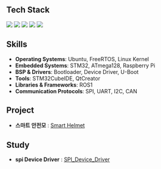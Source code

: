 <div align="left">

## Tech Stack  

<img src="https://img.shields.io/badge/c++-00599C?style=for-the-badge&logo=c%2B%2B&logoColor=white">
<img src="https://img.shields.io/badge/C-A8B9CC?style=for-the-badge&logo=C&logoColor=white">
<img src="https://img.shields.io/badge/Python-3776AB?style=for-the-badge&logo=Python&logoColor=white">
<img src="https://img.shields.io/badge/linux-FCC624?style=for-the-badge&logo=linux&logoColor=black">
<img src="https://img.shields.io/badge/Java-007396?style=for-the-badge&logo=Java&logoColor=white">

</div>

<div align="left">

## Skills  

- **Operating Systems**: Ubuntu, FreeRTOS, Linux Kernel
- **Embedded Systems**: STM32, ATmega128, Raspberry Pi  
- **BSP & Drivers**: Bootloader, Device Driver, U-Boot  
- **Tools**: STM32CubeIDE, QtCreator  
- **Libraries & Frameworks**: ROS1  
- **Communication Protocols**: SPI, UART, I2C, CAN

</div>

<div align="left">

## Project  
- **스마트 안전모** : [Smart Helmet](https://github.com/yundongjun/stm32-auther-module)

</div>

<div align="left">

## Study
- **spi Device Driver** : [SPI_Device_Driver](https://github.com/yundongjun/spi)
